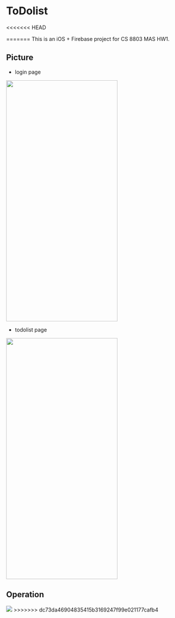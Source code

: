 # ToDolist
<<<<<<< HEAD
 
=======
This is an iOS + Firebase project for CS 8803 MAS HW1.

## Picture
* login page
<img src="https://i.imgur.com/jj7Xx58.jpg" width = "300" height = "649" />


* todolist page
<img src="https://i.imgur.com/fey70zX.jpg" width = "300" height = "649" />

## Operation
<img src="https://i.imgur.com/fZy63iF.gif" />
>>>>>>> dc73da46904835415b3169247f99e021177cafb4
